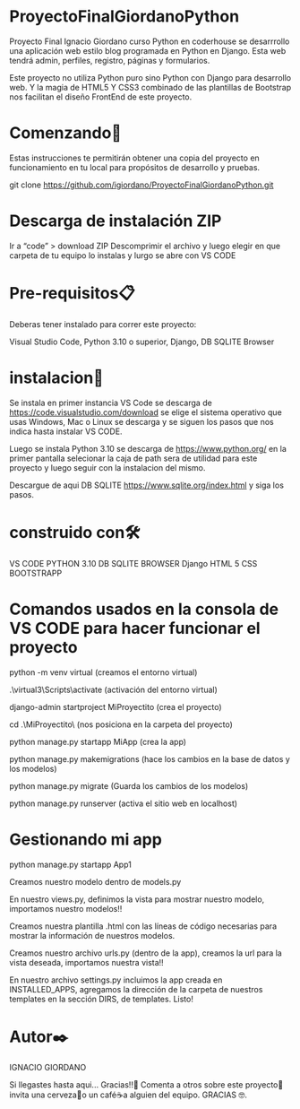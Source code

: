 # ProyectoFinalGiordanoPython
Proyecto Final Ignacio Giordano curso Python en coderhouse
se desarrrollo una aplicación web estilo blog programada en Python en Django. Esta web tendrá admin, perfiles, registro, páginas y formularios.

Este proyecto no utiliza Python puro sino Python con Django para desarrollo web. Y la magia de HTML5 Y CSS3 combinado de las plantillas de Bootstrap nos facilitan
el diseño FrontEnd de este proyecto.


# Comenzando🚀
Estas instrucciones te permitirán obtener una copia del proyecto en funcionamiento en tu local para propósitos de desarrollo y pruebas.

git clone https://github.com/igiordano/ProyectoFinalGiordanoPython.git

# Descarga de instalación ZIP
Ir a “code” > download ZIP
Descomprimir el archivo
y luego elegir en que carpeta de tu equipo lo instalas y lurgo se abre con  VS CODE


# Pre-requisitos📋
Deberas tener instalado para correr este proyecto:

Visual Studio Code, Python 3.10 o superior, Django, DB SQLITE Browser


# instalacion🔧
Se instala en primer instancia VS Code se descarga de https://code.visualstudio.com/download 
se elige el sistema operativo que usas Windows, Mac o Linux se descarga y se siguen los pasos que nos indica hasta instalar VS CODE.

Luego se instala Python 3.10 se descarga de https://www.python.org/  en la primer pantalla selecionar la caja de path sera de utilidad para este proyecto y
luego seguir con la instalacion del mismo.

 Descargue de aqui  DB SQLITE https://www.sqlite.org/index.html y siga los pasos.



# construido con🛠️
 VS CODE
 PYTHON 3.10
 DB SQLITE BROWSER
 Django
 HTML 5
 CSS
 BOOTSTRAPP

# Comandos usados en la consola de VS CODE para hacer funcionar el proyecto
python -m venv virtual (creamos el entorno virtual)

.\virtual3\Scripts\activate (activación del entorno virtual)

django-admin startproject MiProyectito (crea el proyecto)

cd .\MiProyectito\   (nos posiciona en la carpeta del proyecto)

python manage.py startapp MiApp (crea la app)

python manage.py makemigrations (hace los cambios en la base de datos y los modelos)

python manage.py migrate (Guarda los cambios de los modelos)

python manage.py runserver (activa el sitio web en localhost)

# Gestionando mi app

python manage.py startapp App1

Creamos nuestro modelo dentro de models.py

En nuestro views.py, definimos la vista para mostrar nuestro modelo, importamos nuestro modelos!!

Creamos nuestra plantilla .html con las líneas de código necesarias para mostrar la información de nuestros modelos.

Creamos nuestro archivo urls.py (dentro de la app), creamos la url para la vista deseada, importamos nuestra vista!!

En nuestro archivo settings.py incluimos la app creada en INSTALLED_APPS, agregamos la dirección de la carpeta de nuestros templates en la sección DIRS, de templates. 
Listo!


# Autor✒️
IGNACIO GIORDANO





Si llegastes hasta aqui... Gracias!!🎁
Comenta a otros sobre este proyecto📢
invita una cerveza🍺o un café☕a alguien del equipo.
GRACIAS 🤓.
